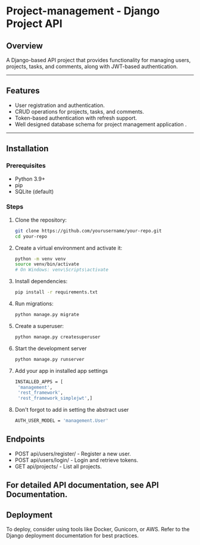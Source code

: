 # Project-management - Django Project API

## Overview
A Django-based API project that provides functionality for managing users, projects, tasks, and comments, along with JWT-based authentication.

---

## Features
- User registration and authentication.
- CRUD operations for projects, tasks, and comments.
- Token-based authentication with refresh support.
- Well designed database schema for project management application .

---

## Installation

### Prerequisites
- Python 3.9+
- pip
- SQLite (default)

### Steps
1. Clone the repository:
   ```bash
   git clone https://github.com/yourusername/your-repo.git
   cd your-repo

2. Create a virtual environment and activate it:
   ```bash  
   python -m venv venv
   source venv/bin/activate  
   # On Windows: venv\Scripts\activate
   
3. Install dependencies:
   ```bash
   pip install -r requirements.txt
   
4. Run migrations:
   ```bash
   python manage.py migrate
   
5. Create a superuser:
   ```bash
   python manage.py createsuperuser
   
6. Start the development server
   ```bash
   python manage.py runserver
   
7. Add your app in installed app settings
   ```bash
   INSTALLED_APPS = [
    'management',
    'rest_framework',
    'rest_framework_simplejwt',]
8. Don't forgot to add in setting the abstract user
   ```bash
   AUTH_USER_MODEL = 'management.User'
   
## Endpoints
- POST api/users/register/ - Register a new user.
- POST api/users/login/ - Login and retrieve tokens.
- GET api/projects/ - List all projects.

## For detailed API documentation, see API Documentation.


## Deployment
To deploy, consider using tools like Docker, Gunicorn, or AWS. Refer to the Django deployment documentation for best practices.


